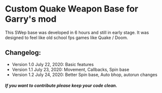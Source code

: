 # Custom Quake Weapon Base for Garry's mod

This SWep base was developed in 6 hours and still in early stage.
It was designed to feel like old school fps games like Quake / Doom.

## Changelog:
* Version 1.0 July 22, 2020:
  Basic features
* Version 1.1 July 23, 2020:
  Movement, Callbacks, Spin base
* Version 1.2 July 24, 2020:
  Better Spin base, Auto bhop, autorun changes

##### *If you want to contribute please keep your code clean.*
